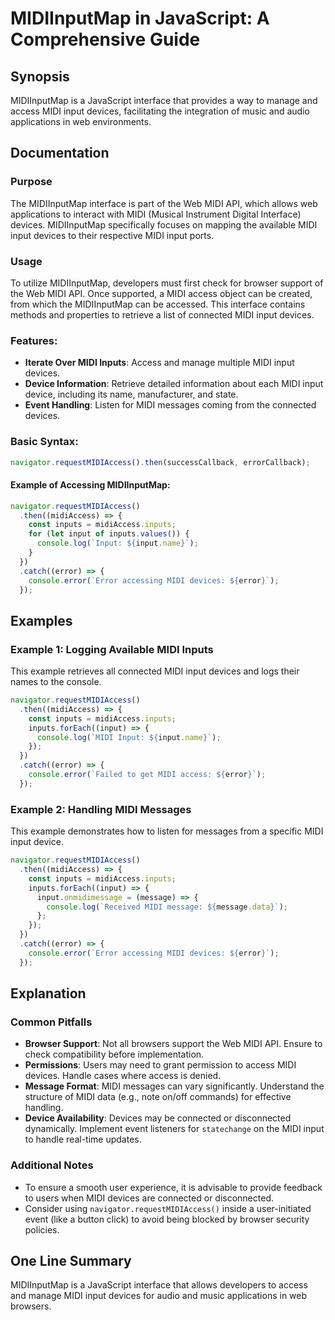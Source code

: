 <!--
Meta Description: # MIDIInputMap in JavaScript: A Comprehensive Guide ## Synopsis MIDIInputMap is a JavaScript interface that provides a way to manage and access MIDI i...
Meta Keywords: midi, input, devices, inputs, error
-->

# MIDIInputMap in JavaScript: A Comprehensive Guide

## Synopsis
MIDIInputMap is a JavaScript interface that provides a way to manage and access MIDI input devices, facilitating the integration of music and audio applications in web environments.

## Documentation
### Purpose
The MIDIInputMap interface is part of the Web MIDI API, which allows web applications to interact with MIDI (Musical Instrument Digital Interface) devices. MIDIInputMap specifically focuses on mapping the available MIDI input devices to their respective MIDI input ports.

### Usage
To utilize MIDIInputMap, developers must first check for browser support of the Web MIDI API. Once supported, a MIDI access object can be created, from which the MIDIInputMap can be accessed. This interface contains methods and properties to retrieve a list of connected MIDI input devices.

### Features:
- **Iterate Over MIDI Inputs**: Access and manage multiple MIDI input devices.
- **Device Information**: Retrieve detailed information about each MIDI input device, including its name, manufacturer, and state.
- **Event Handling**: Listen for MIDI messages coming from the connected devices.

### Basic Syntax:
```javascript
navigator.requestMIDIAccess().then(successCallback, errorCallback);
```

#### Example of Accessing MIDIInputMap:
```javascript
navigator.requestMIDIAccess()
  .then((midiAccess) => {
    const inputs = midiAccess.inputs;
    for (let input of inputs.values()) {
      console.log(`Input: ${input.name}`);
    }
  })
  .catch((error) => {
    console.error(`Error accessing MIDI devices: ${error}`);
  });
```

## Examples
### Example 1: Logging Available MIDI Inputs
This example retrieves all connected MIDI input devices and logs their names to the console.

```javascript
navigator.requestMIDIAccess()
  .then((midiAccess) => {
    const inputs = midiAccess.inputs;
    inputs.forEach((input) => {
      console.log(`MIDI Input: ${input.name}`);
    });
  })
  .catch((error) => {
    console.error(`Failed to get MIDI access: ${error}`);
  });
```

### Example 2: Handling MIDI Messages
This example demonstrates how to listen for messages from a specific MIDI input device.

```javascript
navigator.requestMIDIAccess()
  .then((midiAccess) => {
    const inputs = midiAccess.inputs;
    inputs.forEach((input) => {
      input.onmidimessage = (message) => {
        console.log(`Received MIDI message: ${message.data}`);
      };
    });
  })
  .catch((error) => {
    console.error(`Error accessing MIDI devices: ${error}`);
  });
```

## Explanation
### Common Pitfalls
- **Browser Support**: Not all browsers support the Web MIDI API. Ensure to check compatibility before implementation.
- **Permissions**: Users may need to grant permission to access MIDI devices. Handle cases where access is denied.
- **Message Format**: MIDI messages can vary significantly. Understand the structure of MIDI data (e.g., note on/off commands) for effective handling.
- **Device Availability**: Devices may be connected or disconnected dynamically. Implement event listeners for `statechange` on the MIDI input to handle real-time updates.

### Additional Notes
- To ensure a smooth user experience, it is advisable to provide feedback to users when MIDI devices are connected or disconnected.
- Consider using `navigator.requestMIDIAccess()` inside a user-initiated event (like a button click) to avoid being blocked by browser security policies.

## One Line Summary
MIDIInputMap is a JavaScript interface that allows developers to access and manage MIDI input devices for audio and music applications in web browsers.